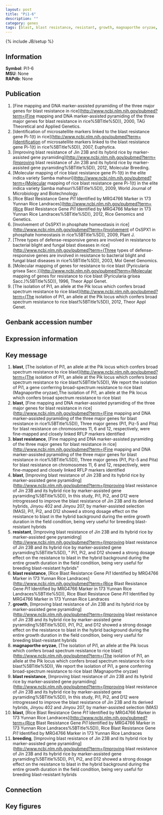 ```yaml
---
layout: post
title: "Pi1-6"
description: ""
category: genes
tags: [blast, blast resistance, resistant, growth, magnaporthe oryzae, breeding, Gene]
---
```

{% include JB/setup %}

## Information
__Symbol__: Pi1-6  
__MSU__: None  
__RAPdb__: None  

## Publication
1. [Fine mapping and DNA marker-assisted pyramiding of the three major genes for blast resistance in rice](http://www.ncbi.nlm.nih.gov/pubmed?term=(Fine mapping and DNA marker-assisted pyramiding of the three major genes for blast resistance in rice%5BTitle%5D)), 2000, TAG Theoretical and Applied Genetics.
2. [Identification of microsatellite markers linked to the blast resistance gene Pi-1(t) in rice](http://www.ncbi.nlm.nih.gov/pubmed?term=(Identification of microsatellite markers linked to the blast resistance gene Pi-1(t) in rice%5BTitle%5D)), 2007, Euphytica.
3. [Improving blast resistance of Jin 23B and its hybrid rice by marker-assisted gene pyramiding](http://www.ncbi.nlm.nih.gov/pubmed?term=(Improving blast resistance of Jin 23B and its hybrid rice by marker-assisted gene pyramiding%5BTitle%5D)), 2012, Molecular Breeding.
4. [Molecular mapping of rice blast resistance gene Pi-1(t) in the elite indica variety Samba mahsuri](http://www.ncbi.nlm.nih.gov/pubmed?term=(Molecular mapping of rice blast resistance gene Pi-1(t) in the elite indica variety Samba mahsuri%5BTitle%5D)), 2009, World Journal of Microbiology and Biotechnology.
5. [Rice Blast Resistance Gene <i>Pi1</i> Identified by MRG4766 Marker in 173 Yunnan Rice Landraces](http://www.ncbi.nlm.nih.gov/pubmed?term=(Rice Blast Resistance Gene <i>Pi1</i> Identified by MRG4766 Marker in 173 Yunnan Rice Landraces%5BTitle%5D)), 2012, Rice Genomics and Genetics.
6. [Involvement of OsSPX1 in phosphate homeostasis in rice](http://www.ncbi.nlm.nih.gov/pubmed?term=(Involvement of OsSPX1 in phosphate homeostasis in rice%5BTitle%5D)), 2009, Plant J.
7. [Three types of defense-responsive genes are involved in resistance to bacterial blight and fungal blast diseases in rice](http://www.ncbi.nlm.nih.gov/pubmed?term=(Three types of defense-responsive genes are involved in resistance to bacterial blight and fungal blast diseases in rice%5BTitle%5D)), 2003, Mol Genet Genomics.
8. [Molecular mapping of genes for resistance to rice blast (Pyricularia grisea Sacc.)](http://www.ncbi.nlm.nih.gov/pubmed?term=(Molecular mapping of genes for resistance to rice blast (Pyricularia grisea Sacc.)%5BTitle%5D)), 1996, Theor Appl Genet.
9. [The isolation of Pi1, an allele at the Pik locus which confers broad spectrum resistance to rice blast](http://www.ncbi.nlm.nih.gov/pubmed?term=(The isolation of Pi1, an allele at the Pik locus which confers broad spectrum resistance to rice blast%5BTitle%5D)), 2012, Theor Appl Genet.

## Genbank accession number

## Expression information

## Key message
1. __blast__, [The isolation of Pi1, an allele at the Pik locus which confers broad spectrum resistance to rice blast](http://www.ncbi.nlm.nih.gov/pubmed?term=(The isolation of Pi1, an allele at the Pik locus which confers broad spectrum resistance to rice blast%5BTitle%5D)), We report the isolation of Pi1, a gene conferring broad-spectrum resistance to rice blast (Magnaporthe oryzae),The isolation of Pi1, an allele at the Pik locus which confers broad spectrum resistance to rice blast
2. __blast__, [Fine mapping and DNA marker-assisted pyramiding of the three major genes for blast resistance in rice](http://www.ncbi.nlm.nih.gov/pubmed?term=(Fine mapping and DNA marker-assisted pyramiding of the three major genes for blast resistance in rice%5BTitle%5D)), Three major genes (Pi1, Piz-5 and Pita) for blast resistance on chromosomes 11, 6 and 12, respectively, were fine-mapped and closely linked RFLP markers identified
3. __blast resistance__, [Fine mapping and DNA marker-assisted pyramiding of the three major genes for blast resistance in rice](http://www.ncbi.nlm.nih.gov/pubmed?term=(Fine mapping and DNA marker-assisted pyramiding of the three major genes for blast resistance in rice%5BTitle%5D)), Three major genes (Pi1, Piz-5 and Pita) for blast resistance on chromosomes 11, 6 and 12, respectively, were fine-mapped and closely linked RFLP markers identified
4. __blast__, [Improving blast resistance of Jin 23B and its hybrid rice by marker-assisted gene pyramiding](http://www.ncbi.nlm.nih.gov/pubmed?term=(Improving blast resistance of Jin 23B and its hybrid rice by marker-assisted gene pyramiding%5BTitle%5D)),  In this study, Pi1, Pi2, and D12 were introgressed to improve the blast resistance of Jin 23B and its derived hybrids, Jinyou 402 and Jinyou 207, by marker-assisted selection (MAS), Pi1, Pi2, and D12 showed a strong dosage effect on the resistance to blast in the hybrid background during the entire growth duration in the field condition, being very useful for breeding blast-resistant hybrids
5. __resistant__, [Improving blast resistance of Jin 23B and its hybrid rice by marker-assisted gene pyramiding](http://www.ncbi.nlm.nih.gov/pubmed?term=(Improving blast resistance of Jin 23B and its hybrid rice by marker-assisted gene pyramiding%5BTitle%5D)), " Pi1, Pi2, and D12 showed a strong dosage effect on the resistance to blast in the hybrid background during the entire growth duration in the field condition, being very useful for breeding blast-resistant hybrids"
6. __blast resistance__, [Rice Blast Resistance Gene <i>Pi1</i> Identified by MRG4766 Marker in 173 Yunnan Rice Landraces](http://www.ncbi.nlm.nih.gov/pubmed?term=(Rice Blast Resistance Gene <i>Pi1</i> Identified by MRG4766 Marker in 173 Yunnan Rice Landraces%5BTitle%5D)), Rice Blast Resistance Gene <i>Pi1</i> Identified by MRG4766 Marker in 173 Yunnan Rice Landraces
7. __growth__, [Improving blast resistance of Jin 23B and its hybrid rice by marker-assisted gene pyramiding](http://www.ncbi.nlm.nih.gov/pubmed?term=(Improving blast resistance of Jin 23B and its hybrid rice by marker-assisted gene pyramiding%5BTitle%5D)),  Pi1, Pi2, and D12 showed a strong dosage effect on the resistance to blast in the hybrid background during the entire growth duration in the field condition, being very useful for breeding blast-resistant hybrids
8. __magnaporthe oryzae__, [The isolation of Pi1, an allele at the Pik locus which confers broad spectrum resistance to rice blast](http://www.ncbi.nlm.nih.gov/pubmed?term=(The isolation of Pi1, an allele at the Pik locus which confers broad spectrum resistance to rice blast%5BTitle%5D)), We report the isolation of Pi1, a gene conferring broad-spectrum resistance to rice blast (Magnaporthe oryzae)
9. __blast resistance__, [Improving blast resistance of Jin 23B and its hybrid rice by marker-assisted gene pyramiding](http://www.ncbi.nlm.nih.gov/pubmed?term=(Improving blast resistance of Jin 23B and its hybrid rice by marker-assisted gene pyramiding%5BTitle%5D)),  In this study, Pi1, Pi2, and D12 were introgressed to improve the blast resistance of Jin 23B and its derived hybrids, Jinyou 402 and Jinyou 207, by marker-assisted selection (MAS)
10. __blast__, [Rice Blast Resistance Gene <i>Pi1</i> Identified by MRG4766 Marker in 173 Yunnan Rice Landraces](http://www.ncbi.nlm.nih.gov/pubmed?term=(Rice Blast Resistance Gene <i>Pi1</i> Identified by MRG4766 Marker in 173 Yunnan Rice Landraces%5BTitle%5D)), Rice Blast Resistance Gene <i>Pi1</i> Identified by MRG4766 Marker in 173 Yunnan Rice Landraces
11. __breeding__, [Improving blast resistance of Jin 23B and its hybrid rice by marker-assisted gene pyramiding](http://www.ncbi.nlm.nih.gov/pubmed?term=(Improving blast resistance of Jin 23B and its hybrid rice by marker-assisted gene pyramiding%5BTitle%5D)),  Pi1, Pi2, and D12 showed a strong dosage effect on the resistance to blast in the hybrid background during the entire growth duration in the field condition, being very useful for breeding blast-resistant hybrids

## Connection

## Key figures


